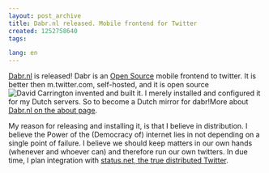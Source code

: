 ```yaml
---
layout: post_archive
title: Dabr.nl released. Mobile frontend for Twitter
created: 1252758640
tags:

lang: en
---
```

[Dabr.nl](http://dabr.nl) is released! Dabr is an [Open Source](http://code.google.com/p/dabr/) mobile frontend to twitter. It is better then m.twitter.com, self-hosted, and it is open source![David Carrington](http://davidcarrington.co.uk/) invented and built it. I merely installed and configured it for my Dutch servers. So to become a Dutch mirror for dabr!More about [Dabr.nl on the about page](http://dabr.nl/).

My reason for releasing and installing it, is that I believe in distribution. I believe the Power of the (Democracy of) internet lies in not depending on a single point of failure. I believe we should keep matters in our own hands (whenever and whoever can) and therefore run our own twitters. In due time, I plan integration with [status.net, the true distributed Twitter](http://status.net/). 
